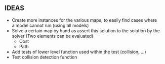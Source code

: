 ## IDEAS

- Create more instances for the various maps, to easily find cases where a model cannot run (using all models)
- Solve a certain map by hand as assert this solution to the solution by the solver (Two elements can be evaluated)
    - Cost
    - Path
- Add tests of lower level function used within the test (collision, ...)
- Test collision detection function